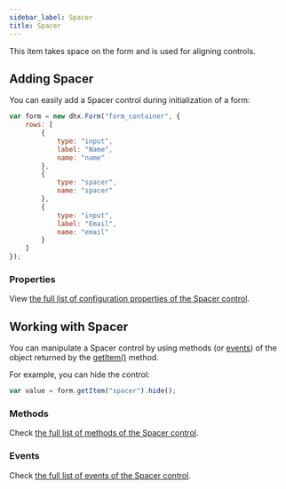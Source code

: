 ```yaml
---
sidebar_label: Spacer
title: Spacer
---          
```


This item takes space on the form and is used for aligning controls.

## Adding Spacer

You can easily add a Spacer control during initialization of a form:

~~~js
var form = new dhx.Form("form_container", {
    rows: [
        {
  			type: "input",
  			label: "Name",
  			name: "name"
		},
		{
  			type: "spacer",
            name: "spacer"
		},
		{
  			type: "input",
  			label: "Email",
  			name: "email"
		}
    ]
});
~~~

### Properties

View [the full list of configuration properties of the Spacer control](form/api/spacer/api_spacer_properties.md).

## Working with Spacer

You can manipulate a Spacer control by using methods (or [events](#eventhandling)) of the object returned by the [getItem()](form/api/form_getitem_method.md) method.

For example, you can hide the control:

~~~js
var value = form.getItem("spacer").hide();
~~~

### Methods

Check [the full list of methods of the Spacer control](form/api/api_overview.md#spacer-methods).

### Events

Check [the full list of events of the Spacer control](form/api/api_overview.md#spacer-events).
